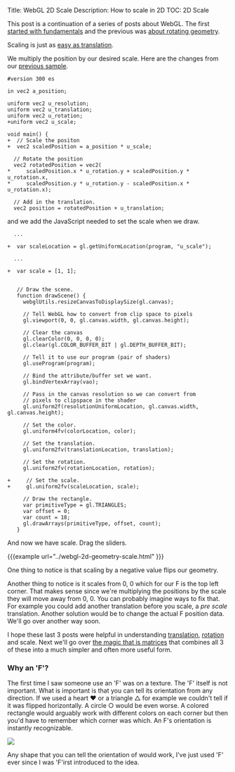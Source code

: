 Title: WebGL 2D Scale
Description: How to scale in 2D
TOC: 2D Scale


This post is a continuation of a series of posts about WebGL.
The first [started with fundamentals](webgl-fundamentals.html) and
the previous was [about rotating geometry](webgl-2d-rotation.html).

Scaling is just as [easy as translation](webgl-2d-translation.html).

We multiply the position by our desired scale. Here are the changes
from our [previous sample](webgl-2d-rotation.html).

```
#version 300 es

in vec2 a_position;

uniform vec2 u_resolution;
uniform vec2 u_translation;
uniform vec2 u_rotation;
+uniform vec2 u_scale;

void main() {
+  // Scale the positon
+  vec2 scaledPosition = a_position * u_scale;

  // Rotate the position
  vec2 rotatedPosition = vec2(
*     scaledPosition.x * u_rotation.y + scaledPosition.y * u_rotation.x,
*     scaledPosition.y * u_rotation.y - scaledPosition.x * u_rotation.x);

  // Add in the translation.
  vec2 position = rotatedPosition + u_translation;
```

and we add the JavaScript needed to set the scale when we draw.

```
  ...

+  var scaleLocation = gl.getUniformLocation(program, "u_scale");

  ...

+  var scale = [1, 1];


   // Draw the scene.
   function drawScene() {
     webglUtils.resizeCanvasToDisplaySize(gl.canvas);

     // Tell WebGL how to convert from clip space to pixels
     gl.viewport(0, 0, gl.canvas.width, gl.canvas.height);

     // Clear the canvas
     gl.clearColor(0, 0, 0, 0);
     gl.clear(gl.COLOR_BUFFER_BIT | gl.DEPTH_BUFFER_BIT);

     // Tell it to use our program (pair of shaders)
     gl.useProgram(program);

     // Bind the attribute/buffer set we want.
     gl.bindVertexArray(vao);

     // Pass in the canvas resolution so we can convert from
     // pixels to clipspace in the shader
     gl.uniform2f(resolutionUniformLocation, gl.canvas.width, gl.canvas.height);

     // Set the color.
     gl.uniform4fv(colorLocation, color);

     // Set the translation.
     gl.uniform2fv(translationLocation, translation);

     // Set the rotation.
     gl.uniform2fv(rotationLocation, rotation);

+     // Set the scale.
+     gl.uniform2fv(scaleLocation, scale);

     // Draw the rectangle.
     var primitiveType = gl.TRIANGLES;
     var offset = 0;
     var count = 18;
     gl.drawArrays(primitiveType, offset, count);
   }
```

And now we have scale. Drag the sliders.

{{{example url="../webgl-2d-geometry-scale.html" }}}

One thing to notice is that scaling by a negative value flips our geometry.

Another thing to notice is it scales from 0, 0 which for our F is the
top left corner. That makes sense since we're multiplying the positions
by the scale they will move away from 0, 0. You can probably
imagine ways to fix that. For example you could add another translation
before you scale, a *pre scale* translation. Another solution would be
to change the actual F position data. We'll go over another way soon.

I hope these last 3 posts were helpful in understanding
[translation](webgl-2d-translation.html), [rotation](webgl-2d-rotation.html)
and scale. Next we'll go over [the magic that is matrices](webgl-2d-matrices.html)
that combines all 3 of these into a much simpler and often more useful form.

<div class="webgl_bottombar">
<h3>Why an 'F'?</h3>
<p>
The first time I saw someone use an 'F' was on a texture.
The 'F' itself is not important. What is important is that
you can tell its orientation from any direction. If we
used a heart ❤ or a triangle △ for example we couldn't
tell if it was flipped horizontally. A circle ○ would be
even worse. A colored rectangle would arguably work with
different colors on each corner but then you'd have to remember
which corner was which. An F's orientation is instantly recognizable.
</p>
<img src="../resources/f-orientation.svg" class="webgl_center"/>
<p>
Any shape that you can tell the orientation of would work,
I've just used 'F' ever since I was 'F'irst introduced to the idea.
</p>
</div>




